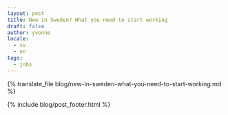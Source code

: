 ```yaml
---
layout: post
title: New in Sweden? What you need to start working
draft: false
author: yvonne
locale:
  - sv
  - en
tags:
  - jobs
---
```


{% translate_file blog/new-in-sweden-what-you-need-to-start-working.md %}

{% include blog/post_footer.html %}
